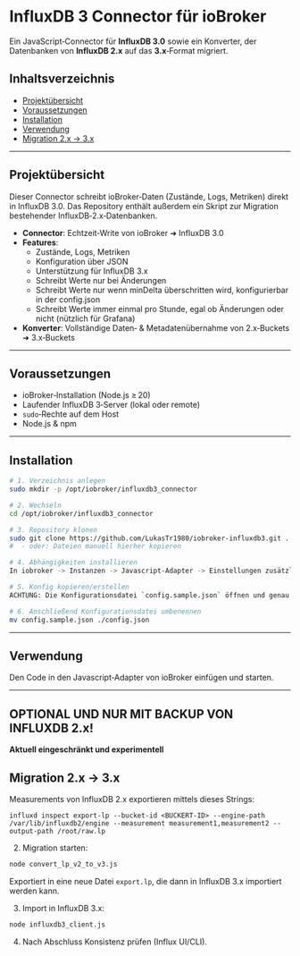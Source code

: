 # InfluxDB 3 Connector für ioBroker

Ein JavaScript‑Connector für **InfluxDB 3.0** sowie ein Konverter, der Datenbanken von **InfluxDB 2.x** auf das **3.x**‑Format migriert.

## Inhaltsverzeichnis

* [Projektübersicht](#projektübersicht)
* [Voraussetzungen](#voraussetzungen)
* [Installation](#installation)
* [Verwendung](#verwendung)
* [Migration 2.x → 3.x](#migration-2x-→-3x)

---

## Projektübersicht

Dieser Connector schreibt ioBroker‑Daten (Zustände, Logs, Metriken) direkt in InfluxDB 3.0.
Das Repository enthält außerdem ein Skript zur Migration bestehender InfluxDB‑2.x‑Datenbanken.

* **Connector**: Echtzeit‑Write von ioBroker ➜ InfluxDB 3.0
* **Features**:
  * Zustände, Logs, Metriken
  * Konfiguration über JSON
  * Unterstützung für InfluxDB 3.x
  * Schreibt Werte nur bei Änderungen
  * Schreibt Werte nur wenn minDelta überschritten wird, konfigurierbar in der config.json
  * Schreibt Werte immer einmal pro Stunde, egal ob Änderungen oder nicht (nützlich für Grafana)
* **Konverter**: Vollständige Daten‑ & Metadatenübernahme von 2.x‑Buckets ➜ 3.x‑Buckets

---

## Voraussetzungen

* ioBroker‑Installation (Node.js ≥ 20)
* Laufender InfluxDB 3‑Server (lokal oder remote)
* `sudo`‑Rechte auf dem Host
* Node.js & npm

---

## Installation

```bash
# 1. Verzeichnis anlegen
sudo mkdir -p /opt/iobroker/influxdb3_connector

# 2. Wechseln
cd /opt/iobroker/influxdb3_connector

# 3. Repository klonen
sudo git clone https://github.com/LukasTr1980/iobroker-influxdb3.git .
#  - oder: Dateien manuell hierher kopieren

# 4. Abhängigkeiten installieren
In iobroker -> Instanzen -> Javascript‑Adapter -> Einstellungen zusätzliche NPM-Module installieren: @influxdata/influxdb3-client

# 5. Konfig kopieren/erstellen
ACHTUNG: Die Konfigurationsdatei `config.sample.json` öffnen und genau anpassen!

# 6. Anschließend Konfigurationsdatei umbenennen
mv config.sample.json ./config.json
```

---

## Verwendung

Den Code in den Javascript‑Adapter von ioBroker einfügen und starten.

---

## OPTIONAL UND NUR MIT BACKUP VON INFLUXDB 2.x!
**Aktuell eingeschränkt und experimentell**
## Migration 2.x → 3.x

Measurements von InfluxDB 2.x exportieren mittels dieses Strings:

```
influxd inspect export-lp --bucket-id <BUCKERT-ID> --engine-path /var/lib/influxdb2/engine --measurement measurement1,measurement2 --output-path /root/raw.lp
```

2. Migration starten:

```bash
node convert_lp_v2_to_v3.js
```

Exportiert in eine neue Datei `export.lp`, die dann in InfluxDB 3.x importiert werden kann.

3. Import in InfluxDB 3.x:

```bash
node influxdb3_client.js
```

4. Nach Abschluss Konsistenz prüfen (Influx UI/CLI).